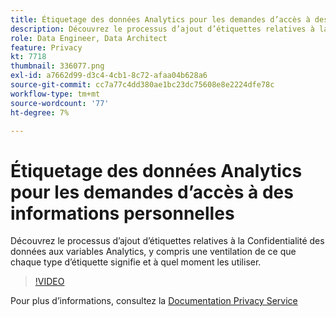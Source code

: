 ```yaml
---
title: Étiquetage des données Analytics pour les demandes d’accès à des informations personnelles
description: Découvrez le processus d’ajout d’étiquettes relatives à la Confidentialité des données aux variables Analytics, y compris une ventilation de ce que chaque type d’étiquette signifie et à quel moment les utiliser.
role: Data Engineer, Data Architect
feature: Privacy
kt: 7718
thumbnail: 336077.png
exl-id: a7662d99-d3c4-4cb1-8c72-afaa04b628a6
source-git-commit: cc7a77c4dd380ae1bc23dc75608e8e2224dfe78c
workflow-type: tm+mt
source-wordcount: '77'
ht-degree: 7%

---
```


# Étiquetage des données Analytics pour les demandes d’accès à des informations personnelles

Découvrez le processus d’ajout d’étiquettes relatives à la Confidentialité des données aux variables Analytics, y compris une ventilation de ce que chaque type d’étiquette signifie et à quel moment les utiliser.

>[!VIDEO](https://video.tv.adobe.com/v/336077?quality=12&learn=on)

Pour plus d’informations, consultez la [Documentation Privacy Service](https://experienceleague.adobe.com/docs/experience-platform/privacy/home.html?lang=fr)